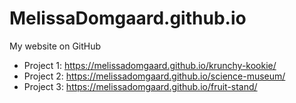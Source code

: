 # MelissaDomgaard.github.io
My website on GitHub
* Project 1: https://melissadomgaard.github.io/krunchy-kookie/
* Project 2: https://melissadomgaard.github.io/science-museum/
* Project 3: https://melissadomgaard.github.io/fruit-stand/
